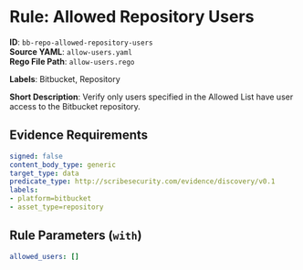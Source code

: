 # Rule: Allowed Repository Users

**ID**: `bb-repo-allowed-repository-users`  
**Source YAML**: `allow-users.yaml`  
**Rego File Path**: `allow-users.rego`  

**Labels**: Bitbucket, Repository

**Short Description**: Verify only users specified in the Allowed List have user access to the Bitbucket repository.

## Evidence Requirements

```yaml
signed: false
content_body_type: generic
target_type: data
predicate_type: http://scribesecurity.com/evidence/discovery/v0.1
labels:
- platform=bitbucket
- asset_type=repository
```
## Rule Parameters (`with`)

```yaml
allowed_users: []
```
